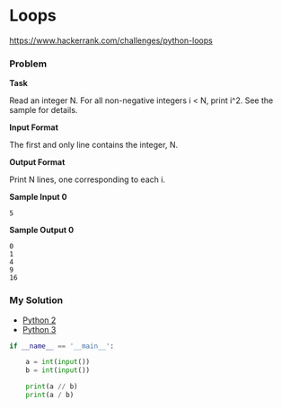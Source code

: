 # Loops

https://www.hackerrank.com/challenges/python-loops

### Problem

**Task** 

Read an integer N. For all non-negative integers i < N, print i^2. See the sample for details.

**Input Format**

The first and only line contains the integer, N.

**Output Format**

Print N lines, one corresponding to each i.

**Sample Input 0**

```
5
````

**Sample Output 0**

```
0
1
4
9
16
```

### My Solution

- [Python 2](python2.py)
- [Python 3](python3.py)
```python
if __name__ == '__main__':

    a = int(input())
    b = int(input())

    print(a // b)
    print(a / b)
````